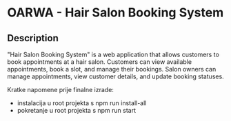# OARWA - Hair Salon Booking System

## Description
"Hair Salon Booking System" is a web application that allows customers to book appointments at a hair salon. Customers can view available appointments, book a slot, and manage their bookings. Salon owners can manage appointments, view customer details, and update booking statuses.

Kratke napomene prije finalne izrade:
- instalacija u root projekta s npm run install-all
- pokretanje u root projekta s npm run start

[//]: # (## Installation)

[//]: # ()
[//]: # (### Prerequisites)

[//]: # (- Node.js &#40;version >= 20&#41;)

[//]: # (- PostgreSQL &#40;version >= 15&#41;)

[//]: # ()
[//]: # (### Steps to Set Up the Project)

[//]: # ()
[//]: # (1. **Environment Configuration:**)

[//]: # (    - Locate the `.env.example` files in the root and `frontend` directories.)

[//]: # (    - Create new `.env` files in both locations by copying the contents of the `.env.example` files.)

[//]: # (    - Fill in the following fields with your own data:)

[//]: # (      ```markdown)

[//]: # (      DB_NAME=yourDatabaseName)

[//]: # (      DB_USER=yourDatabaseUser)

[//]: # (      DB_PASSWORD=yourDatabasePassword)

[//]: # ( )
[//]: # (      ACCESS_TOKEN_SECRET=yourRandomAccessTokenSecret)

[//]: # (      REFRESH_TOKEN_SECRET=yourRandomRefreshTokenSecret)

[//]: # (      ```)

[//]: # (    - Ensure the secrets are strong and secure. Optionally you can follow the instructions inside the example file.)

[//]: # ()
[//]: # (2. **Database Setup:**)

[//]: # (    - Open PgAdmin or your preferred PostgreSQL management tool.)

[//]: # (    - Create an empty database with the name specified in your `.env` file &#40;`DB_NAME`&#41;.)

[//]: # (    - Execute the `database_schema.sql` script located at:)

[//]: # (      ```markdown)

[//]: # (      backend/src/database/)

[//]: # (      ```)

[//]: # (    - Then, execute the `database_seed.sql` script from the same directory to populate the database with initial data.)

[//]: # ()
[//]: # (3. **Install Dependencies:**)

[//]: # (    - Navigate to the `backend` folder and install dependencies:)

[//]: # (      ```bash)

[//]: # (      cd backend)

[//]: # (      npm install)

[//]: # (      ```)

[//]: # (    - Return to the root directory:)

[//]: # (      ```bash)

[//]: # (      cd ..)

[//]: # (      ```)

[//]: # (    - Navigate to the `frontend` folder and install dependencies:)

[//]: # (      ```bash)

[//]: # (      cd frontend)

[//]: # (      npm install)

[//]: # (      ```)

[//]: # (    - Return to the root directory:)

[//]: # (      ```bash)

[//]: # (      cd ..)

[//]: # (      ```)

[//]: # ()
[//]: # (4. **Run the Application:**)

[//]: # (    - Start the development server:)

[//]: # (      ```bash)

[//]: # (      npm run dev)

[//]: # (      ```)

[//]: # (    - The application will now be running locally. Check your terminal or console for the URL to access it in your browser.)

[//]: # ()
[//]: # (## Technologies Used)

[//]: # (- **Frontend:** React/TypeScript)

[//]: # (- **Backend:** Node.js/TypeScript)

[//]: # (- **Database:** PostgreSQL)
